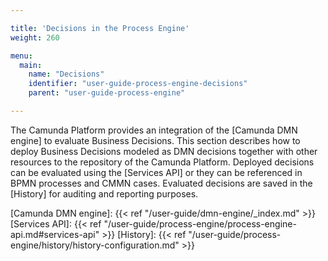 ```yaml
---

title: 'Decisions in the Process Engine'
weight: 260

menu:
  main:
    name: "Decisions"
    identifier: "user-guide-process-engine-decisions"
    parent: "user-guide-process-engine"

---
```


The Camunda Platform provides an integration of the [Camunda DMN engine] to
evaluate Business Decisions. This section describes how to deploy Business
Decisions modeled as DMN decisions together with other resources to the
repository of the Camunda Platform. Deployed decisions can be evaluated
using the [Services API] or they can be referenced in BPMN processes and CMMN
cases. Evaluated decisions are saved in the [History] for auditing and reporting purposes.

[Camunda DMN engine]: {{< ref "/user-guide/dmn-engine/_index.md" >}}
[Services API]: {{< ref "/user-guide/process-engine/process-engine-api.md#services-api" >}}
[History]: {{< ref "/user-guide/process-engine/history/history-configuration.md" >}}
